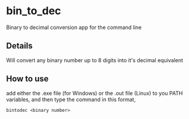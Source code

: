 # bin_to_dec
Binary to decimal conversion app for the command line

## Details 
Will convert any binary number up to 8 digits into it's decimal equivalent 

## How to use 
add either the .exe file (for Windows) or the .out file (Linux) to you PATH variables, 
and then type the command in this format, 

`bintodec <binary number>`
